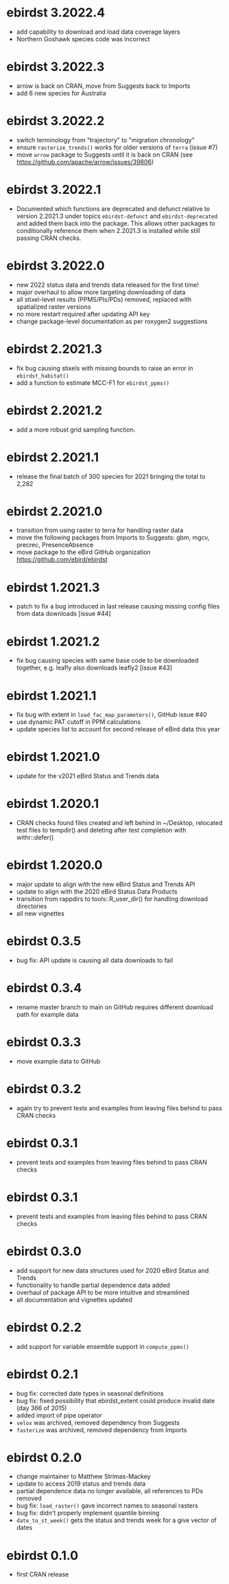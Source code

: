 # ebirdst 3.2022.4

- add capability to download and load data coverage layers
- Northern Goshawk species code was incorrect

# ebirdst 3.2022.3

- arrow is back on CRAN, move from Suggests back to Imports
- add 6 new species for Australia

# ebirdst 3.2022.2

- switch terminology from "trajectory" to "migration chronology"
- ensure `rasterize_trends()` works for older versions of `terra` (issue #7)
- move `arrow` package to Suggests until it is back on CRAN (see https://github.com/apache/arrow/issues/39806)

# ebirdst 3.2022.1

- Documented which functions are deprecated and defunct relative to version
  2.2021.3 under topics `ebirdst-defunct` and `ebirdst-deprecated` and added
  them back into the package.  This allows other packages to conditionally 
  reference them when 2.2021.3 is installed while still passing CRAN checks. 

# ebirdst 3.2022.0

- new 2022 status data and trends data released for the first time!
- major overhaul to allow more targeting downloading of data
- all stixel-level results (PPMS/PIs/PDs) removed, replaced with spatialized raster versions
- no more restart required after updating API key
- change package-level documentation as per roxygen2 suggestions

# ebirdst 2.2021.3

- fix bug causing stixels with missing bounds to raise an error in `ebirdst_habitat()`
- add a function to estimate MCC-F1 for `ebirdst_ppms()`

# ebirdst 2.2021.2

- add a more robust grid sampling function.

# ebirdst 2.2021.1

- release the final batch of 300 species for 2021 bringing the total to 2,282

# ebirdst 2.2021.0

- transition from using raster to terra for handling raster data
- move the following packages from Imports to Suggests: gbm, mgcv, precrec, PresenceAbsence
- move package to the eBird GitHub organization https://github.com/ebird/ebirdst

# ebirdst 1.2021.3

- patch to fix a bug introduced in last release causing missing config files from data downloads [issue #44]

# ebirdst 1.2021.2

- fix bug causing species with same base code to be downloaded together, e.g. leafly also downloads leafly2 [issue #43]

# ebirdst 1.2021.1

- fix bug with extent in `load_fac_map_parameters()`, GitHub issue #40
- use dynamic PAT cutoff in PPM calculations
- update species list to account for second release of eBird data this year

# ebirdst 1.2021.0

- update for the v2021 eBird Status and Trends data

# ebirdst 1.2020.1

- CRAN checks found files created and left behind in ~/Desktop, relocated test files to tempdir() and deleting after test completion with withr::defer()  

# ebirdst 1.2020.0

- major update to align with the new eBird Status and Trends API
- update to align with the 2020 eBird Status Data Products
- transition from rappdirs to tools::R_user_dir() for handling download directories
- all new vignettes

# ebirdst 0.3.5

- bug fix: API update is causing all data downloads to fail

# ebirdst 0.3.4

- rename master branch to main on GitHub requires different download path for example data

# ebirdst 0.3.3

- move example data to GitHub

# ebirdst 0.3.2

- again try to prevent tests and examples from leaving files behind to pass CRAN checks

# ebirdst 0.3.1

- prevent tests and examples from leaving files behind to pass CRAN checks

# ebirdst 0.3.1

- prevent tests and examples from leaving files behind to pass CRAN checks

# ebirdst 0.3.0

- add support for new data structures used for 2020 eBird Status and Trends
- functionality to handle partial dependence data added
- overhaul of package API to be more intuitive and streamlined
- all documentation and vignettes updated

# ebirdst 0.2.2

- add support for variable ensemble support in `compute_ppms()`

# ebirdst 0.2.1

- bug fix: corrected date types in seasonal definitions
- bug fix: fixed possibility that ebirdst_extent could produce invalid date (day 366 of 2015)
- added import of pipe operator
- `velox` was archived, removed dependency from Suggests
- `fasterize` was archived, removed dependency from Imports

# ebirdst 0.2.0

- change maintainer to Matthew Strimas-Mackey
- update to access 2019 status and trends data
- partial dependence data no longer available, all references to PDs removed
- bug fix: `load_raster()` gave incorrect names to seasonal rasters
- bug fix: didn't properly implement quantile binning
- `date_to_st_week()` gets the status and trends week for a give vector of dates

# ebirdst 0.1.0

- first CRAN release
